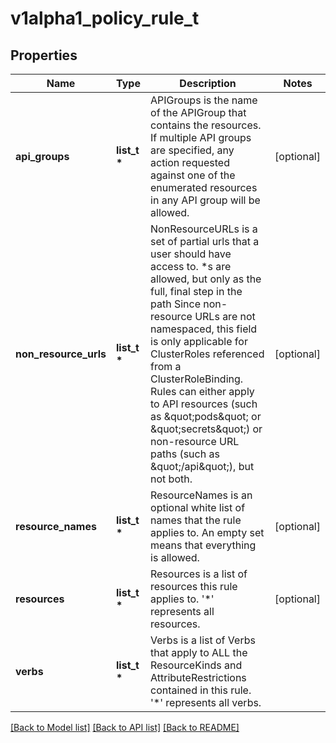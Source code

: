 # v1alpha1_policy_rule_t

## Properties
Name | Type | Description | Notes
------------ | ------------- | ------------- | -------------
**api_groups** | **list_t \*** | APIGroups is the name of the APIGroup that contains the resources.  If multiple API groups are specified, any action requested against one of the enumerated resources in any API group will be allowed. | [optional] 
**non_resource_urls** | **list_t \*** | NonResourceURLs is a set of partial urls that a user should have access to.  *s are allowed, but only as the full, final step in the path Since non-resource URLs are not namespaced, this field is only applicable for ClusterRoles referenced from a ClusterRoleBinding. Rules can either apply to API resources (such as \&quot;pods\&quot; or \&quot;secrets\&quot;) or non-resource URL paths (such as \&quot;/api\&quot;),  but not both. | [optional] 
**resource_names** | **list_t \*** | ResourceNames is an optional white list of names that the rule applies to.  An empty set means that everything is allowed. | [optional] 
**resources** | **list_t \*** | Resources is a list of resources this rule applies to. &#39;*&#39; represents all resources. | [optional] 
**verbs** | **list_t \*** | Verbs is a list of Verbs that apply to ALL the ResourceKinds and AttributeRestrictions contained in this rule. &#39;*&#39; represents all verbs. | 

[[Back to Model list]](../README.md#documentation-for-models) [[Back to API list]](../README.md#documentation-for-api-endpoints) [[Back to README]](../README.md)


